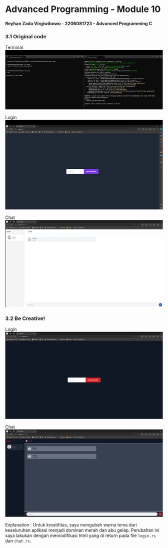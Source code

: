 # Advanced Programming - Module 10
#### Reyhan Zada Virgiwibowo - 2206081723 - Advanced Programming C

### 3.1 Original code

Terminal
![Terminal](assets/images/3.1-terminal.png)

Login
![Login](assets/images/3.1-login.png)

Chat
![Chat](assets/images/3.1-chat.png)

### 3.2 Be Creative!

Login
![New Login](assets/images/3.2-login.png)

Chat
![Now Chat](assets/images/3.2-chat.png)

Explanation : Untuk kreatifitas, saya mengubah warna tema dari keseluruhan aplikasi menjadi dominan merah dan abu gelap. Perubahan ini saya lakukan dengan memodifikasi html yang di return pada file `login.rs` dan `chat.rs`.

